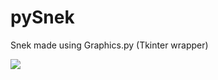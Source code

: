 # pySnek
Snek made using Graphics.py (Tkinter wrapper)


![](https://cdn.discordapp.com/attachments/827319984032186380/859659146702094367/unknown.png)
